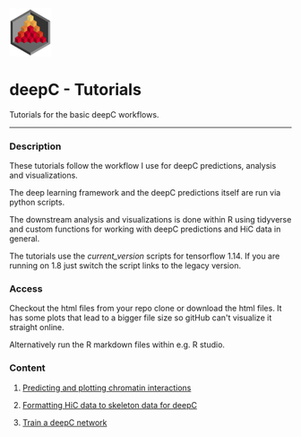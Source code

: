 <img src="../docs/logo_1_transparent.png" width="75">

# deepC - Tutorials
Tutorials for the basic deepC workflows.

-------------------------------------------------------------------------------

### Description

These tutorials follow the workflow I use for deepC predictions, analysis and visualizations.

The deep learning framework and the deepC predictions itself are run via python scripts.

The downstream analysis and visualizations is done within R using tidyverse and custom functions for working with deepC predictions and HiC data in general.

The tutorials use the *current_version* scripts for tensorflow 1.14. If you are running on 1.8 just switch the script links to the legacy version.


### Access

Checkout the html files from your repo clone or download the html files. It has some plots that lead to a bigger file size so gitHub can't visualize it straight online.

Alternatively run the R markdown files within e.g. R studio.


### Content

1) [Predicting and plotting chromatin interactions](./tutorial_predict_and_plot.html)

2) [Formatting HiC data to skeleton data for deepC](./tutorial_format_HiC_data_for_deepC.html)

3) [Train a deepC network](./tutorial_train_a_model.md)
